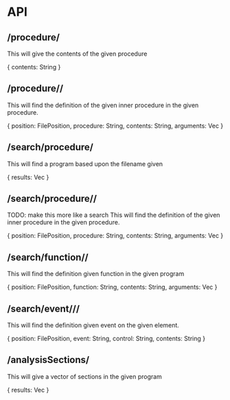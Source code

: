 API
===

/procedure/<program>
------------------

This will give the contents of the given procedure

{
  contents: String
}

/procedure/<procedure>/<innerProcedure>
-----------------

This will find the definition of the given inner procedure in the given procedure.

{
  position: FilePosition,
  procedure: String,
  contents: String,
  arguments: Vec<ProgressArguments>
}

/search/procedure/<procedure>
------------------

This will find a program based upon the filename given

{
  results: Vec<String>
}

/search/procedure/<procedure>/<innerProcedure>
------------------

TODO: make this more like a search
This will find the definition of the given inner procedure in the given procedure.

{
  position: FilePosition,
  procedure: String,
  contents: String,
  arguments: Vec<ProgressArguments>
}

/search/function/<program>/<function>
------------------

This will find the definition given function in the given program

{
  position: FilePosition,
  function: String,
  contents: String,
  arguments: Vec<ProgressArguments>
}

/search/event/<program>/<control>/<event>
-----------------

This will find the definition given event on the given element.

{
  position: FilePosition,
  event: String,
  control: String,
  contents: String
}

/analysisSections/<program>
------------------

This will give a vector of sections in the given program

{
  results: Vec<PReprocessorAnalysisSection>
}

